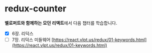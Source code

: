 # redux-counter

**벨로퍼트와 함께하는 모던 리액트**에서 다음 챕터를 학습합니다.

- [x] 6장. 리덕스
- [ ] 7장. 리덕스 미들웨어
      [https://react.vlpt.us/redux/01-keywords.html](https://react.vlpt.us/redux/01-keywords.html)
